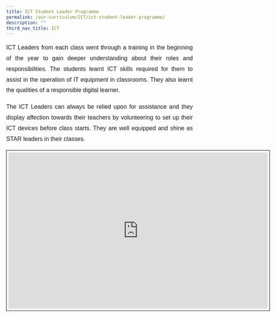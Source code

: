 ```yaml
---
title: ICT Student Leader Programme
permalink: /our-curriculum/ICT/ict-student-leader-programme/
description: ""
third_nav_title: ICT
---
```

<p style="font-family:arial; font-size:16px; text-align:justify; line-height:1.8">ICT Leaders from each class went through a training in the beginning of the year to gain deeper understanding about their roles and responsibilities. The students learnt ICT skills required for them to assist in the operation of IT equipment in classrooms. They also learnt the qualities of a responsible digital learner.</p><p style="font-family:arial; font-size:16px; text-align:justify; line-height:1.8">The ICT Leaders can always be relied upon for assistance and they display affection towards their teachers by volunteering to set up their ICT devices before class starts. They are well equipped and shine as STAR leaders in their classes.</p>

<center><iframe allowfullscreen="true" height="422" width="700" frameborder="0" style="border:1px solid black; padding:5px" src="https://docs.google.com/presentation/d/e/2PACX-1vSP8zQrCqNVs0gY0jUnXXWmdYLa7xxbdc5a5FCsAzLoPFK-ZC29NYwra-od0XvvASeKRycwKBzN2EPb/embed?start=false&amp;loop=false&amp;delayms=3000"></iframe></center>